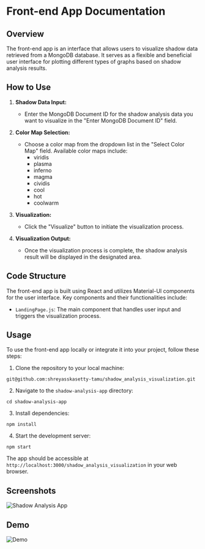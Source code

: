 # Front-end App Documentation

## Overview

The front-end app is an interface that allows users to visualize shadow data retrieved from a MongoDB database. It serves as a flexible and beneficial user interface for plotting different types of graphs based on shadow analysis results.

## How to Use

1. **Shadow Data Input:**
   - Enter the MongoDB Document ID for the shadow analysis data you want to visualize in the "Enter MongoDB Document ID" field.

2. **Color Map Selection:**
   - Choose a color map from the dropdown list in the "Select Color Map" field. Available color maps include:
     - viridis
     - plasma
     - inferno
     - magma
     - cividis
     - cool
     - hot
     - coolwarm

3. **Visualization:**
   - Click the "Visualize" button to initiate the visualization process.

4. **Visualization Output:**
   - Once the visualization process is complete, the shadow analysis result will be displayed in the designated area.

## Code Structure

The front-end app is built using React and utilizes Material-UI components for the user interface. Key components and their functionalities include:

- `LandingPage.js`: The main component that handles user input and triggers the visualization process.

## Usage

To use the front-end app locally or integrate it into your project, follow these steps:

1. Clone the repository to your local machine:
```
git@github.com:shreyasskasetty-tamu/shadow_analysis_visualization.git
```
2. Navigate to the `shadow-analysis-app` directory:
```
cd shadow-analysis-app
```
3. Install dependencies:
```
npm install
```

4. Start the development server:
```
npm start
```
The app should be accessible at `http://localhost:3000/shadow_analysis_visualization` in your web browser.

## Screenshots

![Shadow Analysis App]()


## Demo

![Demo](https://drive.google.com/drive/folders/1cOBDRGFPN8aOsGHEu2wFrWMX8i9bmFWC)






